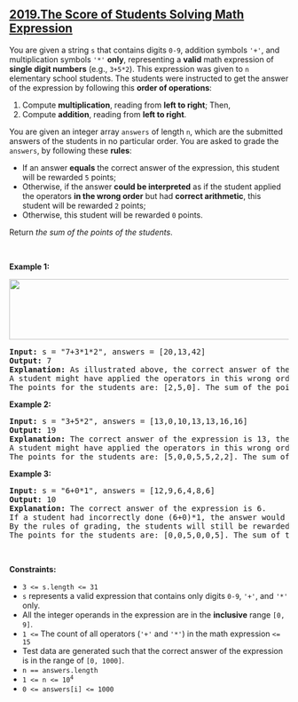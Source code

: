 ## [2019.The Score of Students Solving Math Expression](https://leetcode.com/problems/the-score-of-students-solving-math-expression/)
<p>You are given a string <code>s</code> that contains digits <code>0-9</code>, addition symbols <code>&#39;+&#39;</code>, and multiplication symbols <code>&#39;*&#39;</code> <strong>only</strong>, representing a <strong>valid</strong> math expression of <strong>single digit numbers</strong> (e.g., <code>3+5*2</code>). This expression was given to <code>n</code> elementary school students. The students were instructed to get the answer of the expression by following this <strong>order of operations</strong>:</p>

<ol>
	<li>Compute <strong>multiplication</strong>, reading from <strong>left to right</strong>; Then,</li>
	<li>Compute <strong>addition</strong>, reading from <strong>left to right</strong>.</li>
</ol>

<p>You are given an integer array <code>answers</code> of length <code>n</code>, which are the submitted answers of the students in no particular order. You are asked to grade the <code>answers</code>, by following these <strong>rules</strong>:</p>

<ul>
	<li>If an answer <strong>equals</strong> the correct answer of the expression, this student will be rewarded <code>5</code> points;</li>
	<li>Otherwise, if the answer <strong>could be interpreted</strong> as if the student applied the operators <strong>in the wrong order</strong> but had <strong>correct arithmetic</strong>, this student will be rewarded <code>2</code> points;</li>
	<li>Otherwise, this student will be rewarded <code>0</code> points.</li>
</ul>

<p>Return <em>the sum of the points of the students</em>.</p>

<p>&nbsp;</p>
<p><strong class="example">Example 1:</strong></p>
<img alt="" src="https://assets.leetcode.com/uploads/2021/09/17/student_solving_math.png" style="width: 678px; height: 109px;" />
<pre>
<strong>Input:</strong> s = &quot;7+3*1*2&quot;, answers = [20,13,42]
<strong>Output:</strong> 7
<strong>Explanation:</strong> As illustrated above, the correct answer of the expression is 13, therefore one student is rewarded 5 points: [20,<u><strong>13</strong></u>,42]
A student might have applied the operators in this wrong order: ((7+3)*1)*2 = 20. Therefore one student is rewarded 2 points: [<u><strong>20</strong></u>,13,42]
The points for the students are: [2,5,0]. The sum of the points is 2+5+0=7.
</pre>

<p><strong class="example">Example 2:</strong></p>

<pre>
<strong>Input:</strong> s = &quot;3+5*2&quot;, answers = [13,0,10,13,13,16,16]
<strong>Output:</strong> 19
<strong>Explanation:</strong> The correct answer of the expression is 13, therefore three students are rewarded 5 points each: [<strong><u>13</u></strong>,0,10,<strong><u>13</u></strong>,<strong><u>13</u></strong>,16,16]
A student might have applied the operators in this wrong order: ((3+5)*2 = 16. Therefore two students are rewarded 2 points: [13,0,10,13,13,<strong><u>16</u></strong>,<strong><u>16</u></strong>]
The points for the students are: [5,0,0,5,5,2,2]. The sum of the points is 5+0+0+5+5+2+2=19.
</pre>

<p><strong class="example">Example 3:</strong></p>

<pre>
<strong>Input:</strong> s = &quot;6+0*1&quot;, answers = [12,9,6,4,8,6]
<strong>Output:</strong> 10
<strong>Explanation:</strong> The correct answer of the expression is 6.
If a student had incorrectly done (6+0)*1, the answer would also be 6.
By the rules of grading, the students will still be rewarded 5 points (as they got the correct answer), not 2 points.
The points for the students are: [0,0,5,0,0,5]. The sum of the points is 10.
</pre>

<p>&nbsp;</p>
<p><strong>Constraints:</strong></p>

<ul>
	<li><code>3 &lt;= s.length &lt;= 31</code></li>
	<li><code>s</code> represents a valid expression that contains only digits <code>0-9</code>, <code>&#39;+&#39;</code>, and <code>&#39;*&#39;</code> only.</li>
	<li>All the integer operands in the expression are in the <strong>inclusive</strong> range <code>[0, 9]</code>.</li>
	<li><code>1 &lt;=</code> The count of all operators (<code>&#39;+&#39;</code> and <code>&#39;*&#39;</code>) in the math expression <code>&lt;= 15</code></li>
	<li>Test data are generated such that the correct answer of the expression is in the range of <code>[0, 1000]</code>.</li>
	<li><code>n == answers.length</code></li>
	<li><code>1 &lt;= n &lt;= 10<sup>4</sup></code></li>
	<li><code>0 &lt;= answers[i] &lt;= 1000</code></li>
</ul>
